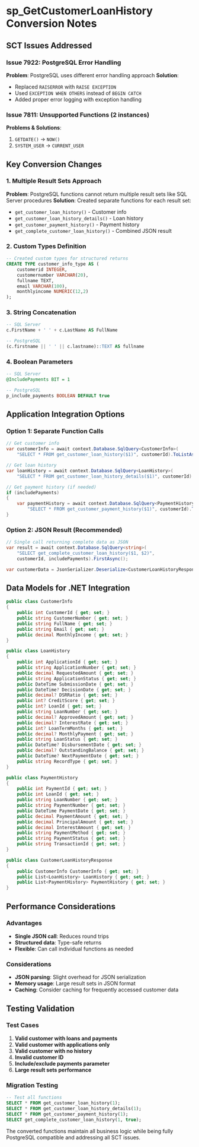 # sp_GetCustomerLoanHistory Conversion Notes

## SCT Issues Addressed

### Issue 7922: PostgreSQL Error Handling
**Problem**: PostgreSQL uses different error handling approach
**Solution**: 
- Replaced `RAISERROR` with `RAISE EXCEPTION`
- Used `EXCEPTION WHEN OTHERS` instead of `BEGIN CATCH`
- Added proper error logging with exception handling

### Issue 7811: Unsupported Functions (2 instances)
**Problems & Solutions**:
1. `GETDATE()` → `NOW()`
2. `SYSTEM_USER` → `CURRENT_USER`

## Key Conversion Changes

### 1. Multiple Result Sets Approach
**Problem**: PostgreSQL functions cannot return multiple result sets like SQL Server procedures
**Solution**: Created separate functions for each result set:
- `get_customer_loan_history()` - Customer info
- `get_customer_loan_history_details()` - Loan history  
- `get_customer_payment_history()` - Payment history
- `get_complete_customer_loan_history()` - Combined JSON result

### 2. Custom Types Definition
```sql
-- Created custom types for structured returns
CREATE TYPE customer_info_type AS (
    customerid INTEGER,
    customernumber VARCHAR(20),
    fullname TEXT,
    email VARCHAR(100),
    monthlyincome NUMERIC(12,2)
);
```

### 3. String Concatenation
```sql
-- SQL Server
c.FirstName + ' ' + c.LastName AS FullName

-- PostgreSQL
(c.firstname || ' ' || c.lastname)::TEXT AS fullname
```

### 4. Boolean Parameters
```sql
-- SQL Server
@IncludePayments BIT = 1

-- PostgreSQL
p_include_payments BOOLEAN DEFAULT true
```

## Application Integration Options

### Option 1: Separate Function Calls
```csharp
// Get customer info
var customerInfo = await context.Database.SqlQuery<CustomerInfo>(
    "SELECT * FROM get_customer_loan_history($1)", customerId).ToListAsync();

// Get loan history
var loanHistory = await context.Database.SqlQuery<LoanHistory>(
    "SELECT * FROM get_customer_loan_history_details($1)", customerId).ToListAsync();

// Get payment history (if needed)
if (includePayments)
{
    var paymentHistory = await context.Database.SqlQuery<PaymentHistory>(
        "SELECT * FROM get_customer_payment_history($1)", customerId).ToListAsync();
}
```

### Option 2: JSON Result (Recommended)
```csharp
// Single call returning complete data as JSON
var result = await context.Database.SqlQuery<string>(
    "SELECT get_complete_customer_loan_history($1, $2)", 
    customerId, includePayments).FirstAsync();

var customerData = JsonSerializer.Deserialize<CustomerLoanHistoryResponse>(result);
```

## Data Models for .NET Integration

```csharp
public class CustomerInfo
{
    public int CustomerId { get; set; }
    public string CustomerNumber { get; set; }
    public string FullName { get; set; }
    public string Email { get; set; }
    public decimal MonthlyIncome { get; set; }
}

public class LoanHistory
{
    public int ApplicationId { get; set; }
    public string ApplicationNumber { get; set; }
    public decimal RequestedAmount { get; set; }
    public string ApplicationStatus { get; set; }
    public DateTime SubmissionDate { get; set; }
    public DateTime? DecisionDate { get; set; }
    public decimal? DSRRatio { get; set; }
    public int? CreditScore { get; set; }
    public int? LoanId { get; set; }
    public string LoanNumber { get; set; }
    public decimal? ApprovedAmount { get; set; }
    public decimal? InterestRate { get; set; }
    public int? LoanTermMonths { get; set; }
    public decimal? MonthlyPayment { get; set; }
    public string LoanStatus { get; set; }
    public DateTime? DisbursementDate { get; set; }
    public decimal? OutstandingBalance { get; set; }
    public DateTime? NextPaymentDate { get; set; }
    public string RecordType { get; set; }
}

public class PaymentHistory
{
    public int PaymentId { get; set; }
    public int LoanId { get; set; }
    public string LoanNumber { get; set; }
    public string PaymentNumber { get; set; }
    public DateTime PaymentDate { get; set; }
    public decimal PaymentAmount { get; set; }
    public decimal PrincipalAmount { get; set; }
    public decimal InterestAmount { get; set; }
    public string PaymentMethod { get; set; }
    public string PaymentStatus { get; set; }
    public string TransactionId { get; set; }
}

public class CustomerLoanHistoryResponse
{
    public CustomerInfo CustomerInfo { get; set; }
    public List<LoanHistory> LoanHistory { get; set; }
    public List<PaymentHistory> PaymentHistory { get; set; }
}
```

## Performance Considerations

### Advantages
- **Single JSON call**: Reduces round trips
- **Structured data**: Type-safe returns
- **Flexible**: Can call individual functions as needed

### Considerations
- **JSON parsing**: Slight overhead for JSON serialization
- **Memory usage**: Large result sets in JSON format
- **Caching**: Consider caching for frequently accessed customer data

## Testing Validation

### Test Cases
1. **Valid customer with loans and payments**
2. **Valid customer with applications only**
3. **Valid customer with no history**
4. **Invalid customer ID**
5. **Include/exclude payments parameter**
6. **Large result sets performance**

### Migration Testing
```sql
-- Test all functions
SELECT * FROM get_customer_loan_history(1);
SELECT * FROM get_customer_loan_history_details(1);
SELECT * FROM get_customer_payment_history(1);
SELECT get_complete_customer_loan_history(1, true);
```

The converted functions maintain all business logic while being fully PostgreSQL compatible and addressing all SCT issues.
